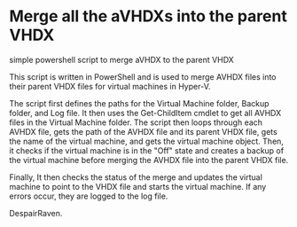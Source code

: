 # Merge all the aVHDXs into the parent VHDX
simple powershell script to merge aVHDX to the parent VHDX

This script is written in PowerShell and is used to merge AVHDX files into their parent VHDX files for virtual machines in Hyper-V. 

The script first defines the paths for the Virtual Machine folder, Backup folder, and Log file. It then uses the Get-ChildItem cmdlet to get all AVHDX files in the Virtual Machine folder. The script then loops through each AVHDX file, gets the path of the AVHDX file and its parent VHDX file, gets the name of the virtual machine, and gets the virtual machine object.  Then, it  checks if the virtual machine is in the "Off" state and creates a backup of the virtual machine before merging the AVHDX file into the parent VHDX file. 

Finally, It then checks the status of the merge and updates the virtual machine to point to the VHDX file and starts the virtual machine. If any errors occur, they are logged to the log file.

DespairRaven.
